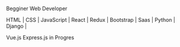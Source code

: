 Begginer Web Developer 

HTML | CSS | JavaScript | React | Redux | Bootstrap | Saas | Python | Django | 

Vue.js Express.js in Progres
